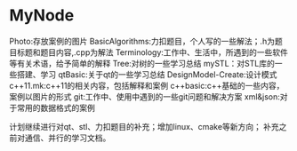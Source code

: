 # MyNode
Photo:存放案例的图片
BasicAlgorithms:力扣题目，个人写的一些解法；.h为题目标题和题目内容,.cpp为解法
Terminology:工作中、生活中，所遇到的一些软件等有关术语，给予简单的解释
Tree:对树的一些学习总结
mySTL：对STL库的一些搭建、学习
qtBasic:关于qt的一些学习总结
DesignModel-Create:设计模式
c++11.mk:c++11的相关内容，包括解释和案例
c++basic:c++基础的一些内容，案例以图片的形式
git:工作中、使用中遇到的一些git问题和解决方案
xml&json:对于常用的数据格式的案例


计划继续进行对qt、stl、力扣题目的补充；增加linux、cmake等新方向；
补充之前对通信、并行的学习文档。




